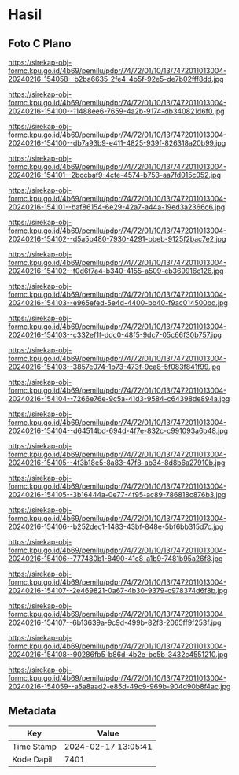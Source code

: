 # Hasil

## Foto C Plano

https://sirekap-obj-formc.kpu.go.id/4b69/pemilu/pdpr/74/72/01/10/13/7472011013004-20240216-154058--b2ba6635-2fe4-4b5f-92e5-de7b02fff8dd.jpg

https://sirekap-obj-formc.kpu.go.id/4b69/pemilu/pdpr/74/72/01/10/13/7472011013004-20240216-154100--11488ee6-7659-4a2b-9174-db340821d6f0.jpg

https://sirekap-obj-formc.kpu.go.id/4b69/pemilu/pdpr/74/72/01/10/13/7472011013004-20240216-154100--db7a93b9-e411-4825-939f-826318a20b99.jpg

https://sirekap-obj-formc.kpu.go.id/4b69/pemilu/pdpr/74/72/01/10/13/7472011013004-20240216-154101--2bccbaf9-4cfe-4574-b753-aa7fd015c052.jpg

https://sirekap-obj-formc.kpu.go.id/4b69/pemilu/pdpr/74/72/01/10/13/7472011013004-20240216-154101--baf86154-6e29-42a7-a44a-19ed3a2366c6.jpg

https://sirekap-obj-formc.kpu.go.id/4b69/pemilu/pdpr/74/72/01/10/13/7472011013004-20240216-154102--d5a5b480-7930-4291-bbeb-9125f2bac7e2.jpg

https://sirekap-obj-formc.kpu.go.id/4b69/pemilu/pdpr/74/72/01/10/13/7472011013004-20240216-154102--f0d6f7a4-b340-4155-a509-eb369916c126.jpg

https://sirekap-obj-formc.kpu.go.id/4b69/pemilu/pdpr/74/72/01/10/13/7472011013004-20240216-154103--e965efed-5e4d-4400-bb40-f9ac014500bd.jpg

https://sirekap-obj-formc.kpu.go.id/4b69/pemilu/pdpr/74/72/01/10/13/7472011013004-20240216-154103--c332ef1f-ddc0-48f5-9dc7-05c66f30b757.jpg

https://sirekap-obj-formc.kpu.go.id/4b69/pemilu/pdpr/74/72/01/10/13/7472011013004-20240216-154103--3857e074-1b73-473f-9ca8-5f083f841f99.jpg

https://sirekap-obj-formc.kpu.go.id/4b69/pemilu/pdpr/74/72/01/10/13/7472011013004-20240216-154104--7266e76e-9c5a-41d3-9584-c64398de894a.jpg

https://sirekap-obj-formc.kpu.go.id/4b69/pemilu/pdpr/74/72/01/10/13/7472011013004-20240216-154104--d64514bd-694d-4f7e-832c-c991093a6b48.jpg

https://sirekap-obj-formc.kpu.go.id/4b69/pemilu/pdpr/74/72/01/10/13/7472011013004-20240216-154105--4f3b18e5-8a83-47f8-ab34-8d8b6a27910b.jpg

https://sirekap-obj-formc.kpu.go.id/4b69/pemilu/pdpr/74/72/01/10/13/7472011013004-20240216-154105--3b16444a-0e77-4f95-ac89-786818c876b3.jpg

https://sirekap-obj-formc.kpu.go.id/4b69/pemilu/pdpr/74/72/01/10/13/7472011013004-20240216-154106--b252dec1-1483-43bf-848e-5bf6bb315d7c.jpg

https://sirekap-obj-formc.kpu.go.id/4b69/pemilu/pdpr/74/72/01/10/13/7472011013004-20240216-154106--777480b1-8490-41c8-a1b9-7481b95a26f8.jpg

https://sirekap-obj-formc.kpu.go.id/4b69/pemilu/pdpr/74/72/01/10/13/7472011013004-20240216-154107--2e469821-0a67-4b30-9379-c978374d6f8b.jpg

https://sirekap-obj-formc.kpu.go.id/4b69/pemilu/pdpr/74/72/01/10/13/7472011013004-20240216-154107--6b13639a-9c9d-499b-82f3-2065ff9f253f.jpg

https://sirekap-obj-formc.kpu.go.id/4b69/pemilu/pdpr/74/72/01/10/13/7472011013004-20240216-154108--90286fb5-b86d-4b2e-bc5b-3432c4551210.jpg

https://sirekap-obj-formc.kpu.go.id/4b69/pemilu/pdpr/74/72/01/10/13/7472011013004-20240216-154059--a5a8aad2-e85d-49c9-969b-904d90b8f4ac.jpg


## Metadata

| Key        | Value               |
| ---------- | ------------------- |
| Time Stamp | 2024-02-17 13:05:41 |
| Kode Dapil | 7401                |



